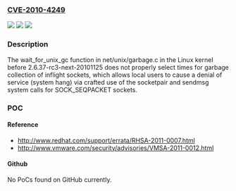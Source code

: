 ### [CVE-2010-4249](https://cve.mitre.org/cgi-bin/cvename.cgi?name=CVE-2010-4249)
![](https://img.shields.io/static/v1?label=Product&message=n%2Fa&color=blue)
![](https://img.shields.io/static/v1?label=Version&message=n%2Fa&color=blue)
![](https://img.shields.io/static/v1?label=Vulnerability&message=n%2Fa&color=brighgreen)

### Description

The wait_for_unix_gc function in net/unix/garbage.c in the Linux kernel before 2.6.37-rc3-next-20101125 does not properly select times for garbage collection of inflight sockets, which allows local users to cause a denial of service (system hang) via crafted use of the socketpair and sendmsg system calls for SOCK_SEQPACKET sockets.

### POC

#### Reference
- http://www.redhat.com/support/errata/RHSA-2011-0007.html
- http://www.vmware.com/security/advisories/VMSA-2011-0012.html

#### Github
No PoCs found on GitHub currently.

